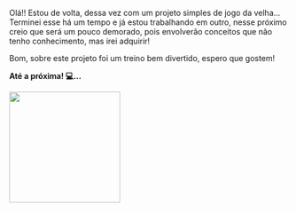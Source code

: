 Olá!! 
Estou de volta, dessa vez com um projeto simples de jogo da velha...
Terminei esse há um tempo e já estou trabalhando em outro, nesse próximo creio que será um pouco demorado,
pois envolverão conceitos que não tenho conhecimento, mas irei adquirir!

Bom, sobre este projeto foi um treino bem divertido, espero que gostem! 

<strong>Até a próxima!  💻...</strong>

<img src="https://c.tenor.com/KlqPXRos7tQAAAAC/rascal-does-not-dream-of-bunny-girl-senpai-anime.gif" width="200px"></img>